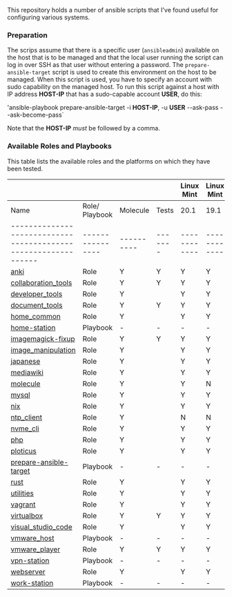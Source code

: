 
This repository holds a number of ansible scripts that I've found useful for configuring various systems.


### Preparation

The scrips assume that there is a specific user (`ansibleadmin`) available on the host that is to be managed and that the local user running the script can log in over SSH as that user without entering a password. The `prepare-ansible-target` script is used to create this environment on the host to be managed. When this script is used, you have to specify an account with sudo capability on the managed host. To run  this script against a host with IP address **HOST-IP** that has a sudo-capable account **USER**, do this:

'ansible-playbook prepare-ansible-target -i **HOST-IP**, -u **USER** --ask-pass --ask-become-pass`

Note that the **HOST-IP** *must* be followed by a comma.


### Available Roles and Playbooks

This table lists the available roles and the platforms on which they have been tested.


|                                                              |                |          |       | Linux Mint | Linux Mint | Ubuntu | Ubuntu | Ubuntu | Debian | Debian | CentOS | CentOS |
|--------------------------------------------------------------|----------------|----------|-------|------------|------------|--------|--------|--------|--------|--------|--------|--------|
| Name                                                         | Role/ Playbook | Molecule | Tests |    20.1    |    19.1    | 20.04  | 18.04  | 16.04  |   10   |    9   |    8   |    7   |
|--------------------------------------------------------------|----------------|----------|-------|------------|------------|--------|--------|--------|--------|--------|--------|--------|
| [anki](roles/anki/README.md)                                 |      Role      |     Y    |   Y   |      Y     |      Y     |    Y   |    Y   |    Y   |    Y   |    Y   |    Y   |    Y   |
| [collaboration_tools](roles/collaboration_tools/README.md)   |      Role      |     Y    |   Y   |      Y     |      Y     |    Y   |    Y   |    N   |    Y   |    Y   |    N   |    N   |
| [developer_tools](roles/developer_tools/README.md)           |      Role      |     Y    |       |      Y     |      Y     |    Y   |    Y   |    Y   |    Y   |    Y   |    Y   |    Y   |
| [document_tools](roles/document_tools/README.md)             |      Role      |     Y    |   Y   |      Y     |      Y     |    Y   |    Y   |    Y   |    Y   |    Y   |    Y   |    Y   |
| [home_common](roles/home_common?README.md)                   |      Role      |     Y    |       |      Y     |      Y     |    Y   |    Y   |    Y   |    Y   |    Y   |    Y   |    Y   |
| [home-station](roles/home-station/REDAME.md)                 |    Playbook    |     -    |   -   |      -     |      -     |    -   |    -   |    -   |    -   |    -   |    -   |    -   |
| [imagemagick-fixup](roles/imagemagick-fixup/README.md)       |      Role      |     Y    |   Y   |      Y     |      Y     |    Y   |    Y   |    Y   |    Y   |    Y   |    Y   |    Y   |
| [image_manipulation](roles/image_manipulation/README.md)     |      Role      |     Y    |       |      Y     |      Y     |    Y   |    Y   |    Y   |    Y   |    Y   |    N   |    N   |
| [japanese](roles/japanese/README.md)                         |      Role      |     Y    |       |      Y     |      Y     |    Y   |    Y   |    Y   |    Y   |    Y   |    N   |    N   |
| [mediawiki](roles/mediawiki/README.md)                       |      Role      |     Y    |       |      Y     |      Y     |    Y   |    Y   |    N   |    Y   |    N   |    N   |    N   |
| [molecule](roles/molecule/README.md)                         |      Role      |     Y    |       |      Y     |      N     |    Y   |    N   |    N   |    Y   |    N   |    N   |    N   |
| [mysql](roles/mysql/README.md)                               |      Role      |     Y    |       |      Y     |      Y     |    Y   |    Y   |    N   |    Y   |    N   |    N   |    N   |
| [nix](roles/nix/README.md)                                   |      Role      |     Y    |       |      Y     |      Y     |    Y   |    Y   |    Y   |    Y   |    Y   |    Y   |    Y   |
| [ntp_client](roles/ntp_client/README.md)                     |      Role      |     Y    |       |      N     |      N     |    Y   |    Y   |    Y   |    Y   |    Y   |    N   |    N   |
| [nvme_cli](roles/nvme_cli/README.md)                         |      Role      |     Y    |       |      Y     |      Y     |    Y   |    Y   |    Y   |    Y   |    Y   |    Y   |    Y   |
| [php](roles/php/README.md)                                   |      Role      |     Y    |       |      Y     |      Y     |    Y   |    Y   |    Y   |    Y   |    Y   |    Y   |    Y   |
| [ploticus](roles/ploticus/README.md)                         |      Role      |     Y    |       |      Y     |      Y     |    Y   |    Y   |    Y   |    Y   |    Y   |    Y   |    Y   |
| [prepare-ansible-target](prepare-ansible-target.README.md)   |    Playbook    |     -    |   -   |      -     |      -     |    -   |    -   |    -   |    -   |    -   |    -   |    -   |
| [rust](roles/rust/README.md)                                 |      Role      |     Y    |       |      Y     |      Y     |    Y   |    Y   |    Y   |    Y   |    Y   |    Y   |    Y   |
| [utilities](roles/utilities/README.md)                       |      Role      |     Y    |       |      Y     |      Y     |    Y   |    Y   |    Y   |    N   |    N   |    N   |    N   |
| [vagrant](roles/vagrant/README.md)                           |      Role      |     Y    |       |      Y     |      Y     |    Y   |    Y   |    Y   |    Y   |    Y   |    Y   |    Y   |
| [virtualbox](roles/virtualbox/README.md)                     |      Role      |     Y    |   Y   |      Y     |      Y     |    Y   |    Y   |    Y   |    Y   |    Y   |    Y   |    Y   |
| [visual_studio_code](roles/visual_studio_code/README.md)     |      Role      |     Y    |       |      Y     |      Y     |    Y   |    Y   |    Y   |    Y   |    Y   |    Y   |    Y   |
| [vmware_host](roles/vmware_host/README.md)                   |    Playbook    |     -    |   -   |      -     |      -     |    -   |    -   |    -   |    -   |    -   |    -   |    -   |
| [vmware_player](roles/vmware_player/README.md)               |      Role      |     Y    |   Y   |      Y     |      Y     |    Y   |    Y   |    Y   |    Y   |    Y   |    N   |    N   |
| [vpn-station](roles/vpn-station/README.md)                   |    Playbook    |     -    |   -   |      -     |      -     |    -   |    -   |    -   |    -   |    -   |    -   |    -   |
| [webserver](roles/webserver/README.md)                       |      Role      |     Y    |       |      Y     |      Y     |    Y   |    Y   |    Y   |    Y   |    Y   |    Y   |    Y   |
| [work-station](roles/work-station/README.md)                 |    Playbook    |     -    |   -   |      -     |      -     |    -   |    -   |    -   |    -   |    -   |    -   |    -   |